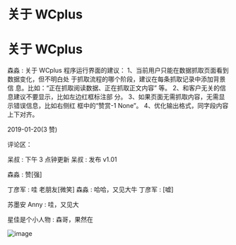 # 关于 WCplus

# 关于 WCplus

森淼 : 关于 WCplus 程序运行界面的建议： 1、当前用户只能在数据抓取页面看到数据变化，但不明白处 于抓取流程的哪个阶段，建议在每条抓取记录中添加背景信 息。比如：“正在抓取阅读数据、正在抓取正文内容” 等。 2、和客户无关的信息建议不要显示，比如左边红框标注部 分。 3、如果页面无需抓取内容，无需显示错误信息，比如右侧红 框中的“赞赏-1 None”。 4、优化输出格式，同字段内容上下对齐。

2019-01-20(3 赞)

评论区：

呆叔 : 下午 3 点钟更新 呆叔 : 发布 v1.01

森淼 : 赞[强]

丁彦军 : 哇 老朋友[微笑] 森淼 : 哈哈，又见大牛 丁彦军 : [嘘]

苏墨安 Anny : 哇，又见大

星佳是个小人物 : 森哥，果然在

![image](img/Image_187.png)
